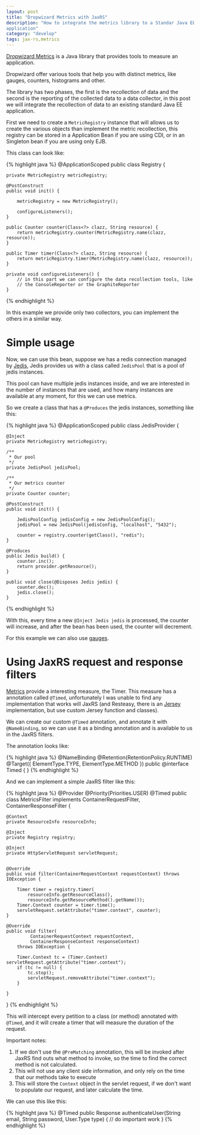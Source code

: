 ```yaml
---
layout: post
title: "Dropwizard Metrics with JaxRS"
description: "How to integrate the metrics library to a Standar Java EE 8
application"
category: "develop"
tags: jax-rs,metrics
---
```


[Dropwizard Metrics][metrics] is a Java library that provides tools to measure
an application.

Dropwizard offer various tools that help you with distinct metrics, like gauges,
counters, histograms and other.

The library has two phases, the first is the recollection of data and the second
is the reporting of the collected data to a data collector, in this post we will
integrate the recollection of data to an existing standard Java EE application.

First we need to create a `MetricRegistry` instance that will allows us to
create the various objects than implement the metric recollection, this registry
can be stored in a Application Bean if you are using CDI, or in an Singleton
bean if you are using only EJB.

This class can look like:

{% highlight java %}
@ApplicationScoped
public class Registry {

    private MetricRegistry metricRegistry;

    @PostConstruct
    public void init() {

        metricRegistry = new MetricRegistry();

        configureListeners();
    }

    public Counter counter(Class<?> clazz, String resource) {
        return metricRegistry.counter(MetricRegistry.name(clazz, resource));
    }

    public Timer timer(Class<?> clazz, String resource) {
        return metricRegistry.timer(MetricRegistry.name(clazz, resource));
    }

    private void configureListeners() {
        // in this part we can configure the data recollection tools, like        
        // the ConsoleReporter or the GraphiteReporter
    }
{% endhighlight %}

In this example we provide only two collectors, you can implement the others in
a similar way.

# Simple usage

Now, we can use this bean, suppose we has a redis connection managed by
[Jedis][jedis], Jedis provides us with a class called `JedisPool` that
is a pool of jedis instances.

This pool can have multiple jedis instances inside, and we are interested in the
number of instances that are used, and how many instances are available at any
moment, for this we can use metrics.

So we create a class that has a `@Produces` the jedis instances, something like
this:

{% highlight java %}
@ApplicationScoped
public class JedisProvider {

    @Inject
    private MetricRegistry metricRegistry;

    /**
     * Our pool
     */
    private JedisPool jedisPool;

    /**
     * Our metrics counter
     */
    private Counter counter;

    @PostConstruct
    public void init() {

        JedisPoolConfig jedisConfig = new JedisPoolConfig();
        jedisPool = new JedisPool(jedisConfig, "localhost", "5432");

        counter = registry.counter(getClass(), "redis");
    }

    @Produces
    public Jedis build() {
        counter.inc();
        return provider.getResource();
    }
    
    public void close(@Disposes Jedis jedis) {
        counter.dec();
        jedis.close();
    }
{% endhighlight %}

With this, every time a new `@Inject Jedis jedis` is processed, the counter will
increase, and after the bean has been used, the counter will decrement.

For this example we can also use [gauges][gauges].


# Using JaxRS request and response filters

[Metrics][metrics] provide a interesting measure, the Timer. This measure
has a annotation called `@Timed`, unfortunately I was unable to find any
implementation that works will JaxRS (and Resteasy, there is an [Jersey][jersey]
implementation, but use custom Jersey function and classes).

We can create our custom `@Timed` annotation, and annotate it with
`@NameBinding`, so we can use it as a binding annotation and is available to us
in the JaxRS filters.

The annotation looks like:

{% highlight java %}
@NameBinding
@Retention(RetentionPolicy.RUNTIME)
@Target({ ElementType.TYPE, ElementType.METHOD })
public @interface Timed {
}
{% endhighlight %}

And we can implement a simple JaxRS filter like this:


{% highlight java %}
@Provider
@Priority(Priorities.USER)
@Timed
public class MetricsFilter implements ContainerRequestFilter, ContainerResponseFilter {

    @Context
    private ResourceInfo resourceInfo;

    @Inject
    private Registry registry;

    @Inject
    private HttpServletRequest servletRequest;


    @Override
    public void filter(ContainerRequestContext requestContext) throws IOException {

        Timer timer = registry.timer(
            resourceInfo.getResourceClass(), 
            resourceInfo.getResourceMethod().getName());
        Timer.Context counter = timer.time();
        servletRequest.setAttribute("timer.context", counter);
    }

    @Override
    public void filter(
             ContainerRequestContext requestContext, 
             ContainerResponseContext responseContext) 
        throws IOException {

        Timer.Context tc = (Timer.Context) servletRequest.getAttribute("timer.context");
        if (tc != null) {
            tc.stop();
            servletRequest.removeAttribute("timer.context");
        }

    }
}
{% endhighlight %}

This will intercept every petition to a class (or method) annotated with
`@Timed`, and it will create a timer that will measure the duration of the
request.

Important notes:

1. If we don't use the `@PreMatching` annotation, this will be invoked after
   JaxRS find outs what method to invoke, so the time to find the correct method
   is not calculated.
2. This will not use any client side information, and only rely on the time that
   our methods take to execute
3. This will store the `Context` object in the servlet request, if we don't want
   to populate our request, and later calculate the time.

We can use this like this:

{% highlight java %}
    @Timed
    public Response authenticateUser(String email, String password, User.Type type) {
       // do important work
    }
{% endhighlight %}

[metrics]: http://metrics.dropwizard.io
[gauges]: http://metrics.dropwizard.io/3.2.2/getting-started.html#gauges
[jedis]:https://github.com/xetorthio/jedis
[jersey]:http://metrics.dropwizard.io/2.2.0/manual/jersey/
